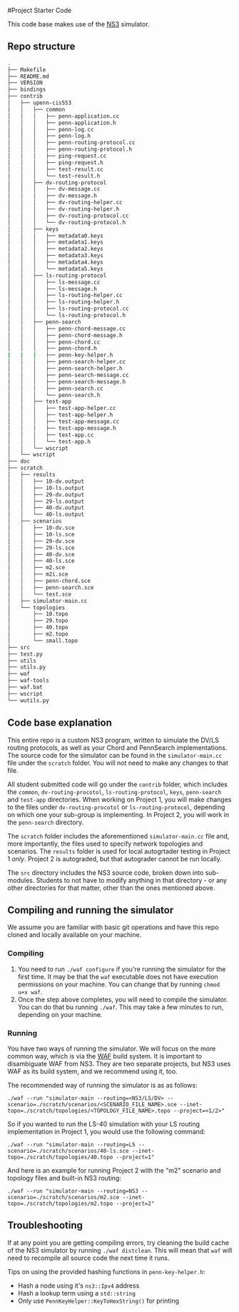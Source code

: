 #Project Starter Code

This code base makes use of the [NS3](https://www.nsnam.org/) simulator.

## Repo structure

```bash
.
├── Makefile
├── README.md
├── VERSION
├── bindings
├── contrib
│   ├── upenn-cis553
│   │   ├── common
│   │   │   ├── penn-application.cc
│   │   │   ├── penn-application.h
│   │   │   ├── penn-log.cc
│   │   │   ├── penn-log.h
│   │   │   ├── penn-routing-protocol.cc
│   │   │   ├── penn-routing-protocol.h
│   │   │   ├── ping-request.cc
│   │   │   ├── ping-request.h
│   │   │   ├── test-result.cc
│   │   │   └── test-result.h
│   │   ├── dv-routing-protocol
│   │   │   ├── dv-message.cc
│   │   │   ├── dv-message.h
│   │   │   ├── dv-routing-helper.cc
│   │   │   ├── dv-routing-helper.h
│   │   │   ├── dv-routing-protocol.cc
│   │   │   └── dv-routing-protocol.h
│   │   ├── keys
│   │   │   ├── metadata0.keys
│   │   │   ├── metadata1.keys
│   │   │   ├── metadata2.keys
│   │   │   ├── metadata3.keys
│   │   │   ├── metadata4.keys
│   │   │   └── metadata5.keys
│   │   ├── ls-routing-protocol
│   │   │   ├── ls-message.cc
│   │   │   ├── ls-message.h
│   │   │   ├── ls-routing-helper.cc
│   │   │   ├── ls-routing-helper.h
│   │   │   ├── ls-routing-protocol.cc
│   │   │   └── ls-routing-protocol.h
│   │   ├── penn-search
│   │   │   ├── penn-chord-message.cc
│   │   │   ├── penn-chord-message.h
│   │   │   ├── penn-chord.cc
│   │   │   ├── penn-chord.h
|   |   |   ├── penn-key-helper.h
│   │   │   ├── penn-search-helper.cc
│   │   │   ├── penn-search-helper.h
│   │   │   ├── penn-search-message.cc
│   │   │   ├── penn-search-message.h
│   │   │   ├── penn-search.cc
│   │   │   └── penn-search.h
│   │   ├── test-app
│   │   │   ├── test-app-helper.cc
│   │   │   ├── test-app-helper.h
│   │   │   ├── test-app-message.cc
│   │   │   ├── test-app-message.h
│   │   │   ├── test-app.cc
│   │   │   └── test-app.h
│   │   └── wscript
│   └── wscript
├── doc
├── scratch
│   ├── results
│   │   ├── 10-dv.output
│   │   ├── 10-ls.output
│   │   ├── 29-dv.output
│   │   ├── 29-ls.output
│   │   ├── 40-dv.output
│   │   └── 40-ls.output
│   ├── scenarios
│   │   ├── 10-dv.sce
│   │   ├── 10-ls.sce
│   │   ├── 29-dv.sce
│   │   ├── 29-ls.sce
│   │   ├── 40-dv.sce
│   │   ├── 40-ls.sce
│   │   ├── m2.sce
│   │   ├── m2i.sce
│   │   ├── penn-chord.sce
│   │   ├── penn-search.sce
│   │   └── test.sce
│   ├── simulator-main.cc
│   └── topologies
│       ├── 10.topo
│       ├── 29.topo
│       ├── 40.topo
│       ├── m2.topo
│       └── small.topo
├── src
├── test.py
├── utils
├── utils.py
├── waf
├── waf-tools
├── waf.bat
├── wscript
└── wutils.py
```

## Code base explanation

This entire repo is a custom NS3 program, written to simulate the DV/LS routing protocols, as well as your Chord and PennSearch implementations. The source code for the simulator can be found in the `simulator-main.cc` file under the `scratch` folder. You will not need to make any changes to that file.

All student submitted code will go under the `contrib` folder, which includes the `common`, `dv-routing-procotol`, `ls-routing-protocol`, `keys`, `penn-search` and `test-app` directories. When working on Project 1, you will make changes to the files under `dv-routing-procotol` or `ls-routing-protocol`, depending on which one your sub-group is implementing. In Project 2, you will work in the `penn-search` directory.

The `scratch` folder includes the aforementioned `simulator-main.cc` file and, more importantly, the files used to specify network topologies and scenarios. The `results` folder is used for local autogrtader testing in Project 1 _only_. Project 2 is autograded, but that autograder cannot be run locally.

The `src` directory includes the NS3 source code, broken down into sub-modules. Students to not have to modify anything in that directory - or any other directories for that matter, other than the ones mentioned above.

## Compiling and running the simulator

We assume you are familiar with basic git operations and have this repo cloned and locally available on your machine.

### Compiling

1. You need to run `./waf configure` if you're running the simulator for the first time. It may be that the `waf` executable does not have execution permissions on your machine. You can change that by running `chmod u+x waf`.
2. Once the step above completes, you will need to compile the simulator. You can do that bu running `./waf`. This may take a few minutes to run, depending on your machine.

### Running

You have two ways of running the simulator. We will focus on the more common way, which is via the [WAF](https://waf.io/) build system. It is important to disambiguate WAF from NS3. They are two separate projects, but NS3 uses WAF as its build system, and we recommend using it, too.

The recommended way of running the simulator is as as follows:

`./waf --run "simulator-main --routing=<NS3/LS/DV> --scenario=./scratch/scenarios/<SCENARIO_FILE_NAME>.sce --inet-topo=./scratch/topologies/<TOPOLOGY_FILE_NAME>.topo --project=<1/2>"`

So if you wanted to run the LS-40 simulation with your LS routing implementation in Project 1, you would use the following command:

`./waf --run "simulator-main --routing=LS --scenario=./scratch/scenarios/40-ls.sce --inet-topo=./scratch/topologies/40.topo --project=1"`

And here is an example for running Project 2 with the "m2" scenario and topology files and built-in NS3 routing:

`./waf --run "simulator-main --routing=NS3 --scenario=./scratch/scenarios/m2.sce --inet-topo=./scratch/topologies/m2.topo --project=2"`

## Troubleshooting

If at any point you are getting compiling errors, try cleaning the build cache of the NS3 simulator by running `./waf distclean`. This will mean that `waf` will need to recompile all source code the next time it runs.

Tips on using the provided hashing functions in `penn-key-helper.h`:

- Hash a node using it's `ns3::Ipv4` address
- Hash a lookup term using a `std::string`
- Only use `PennKeyHelper::KeyToHexString()` for printing
